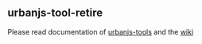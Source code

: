 ## urbanjs-tool-retire

Please read documentation of [urbanjs-tools](https://github.com/urbanjs/urbanjs-tools) and the [wiki](https://github.com/urbanjs/urbanjs-tools/wiki)

